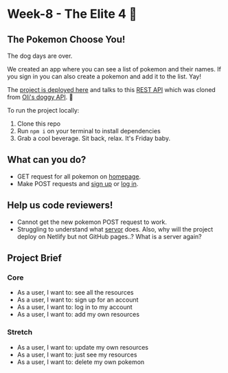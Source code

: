 # Week-8 - The Elite 4 :cherry_blossom: 
## The Pokemon Choose You!
The dog days are over.

We created an app where you can see a list of pokemon and their names. If you sign in you can also create a pokemon and add it to the list. Yay!

The [project is deployed here](https://fac19-pokemon.netlify.app/) and talks to this [REST API](https://github.com/Chloeh24/pokemonAPI) which was cloned from [Oli's doggy API](https://fac19-pokemon.netlify.app/). :dog:

To run the project locally:

1. Clone this repo
2. Run `npm i` on your terminal to install dependencies
3. Grab a cool beverage. Sit back, relax. It's Friday baby.

## What can you do?
- GET request for all pokemon on [homepage]().
- Make POST requests and [sign up](https://fac19-pokemon.netlify.app/sign-up) or [log in](https://fac19-pokemon.netlify.app/login).

## Help us code reviewers!
- Cannot get the new pokemon POST request to work.
- Struggling to understand what [servor](https://www.npmjs.com/package/servor) does. Also, why will the project deploy on Netlify but not GitHub pages..? What is a server again?

## Project Brief
### Core
* As a user, I want to: see all the resources
* As a user, I want to: sign up for an account
* As a user, I want to: log in to my account
* As a user, I want to: add my own resources

### Stretch
* As a user, I want to: update my own resources
* As a user, I want to: just see my resources
* As a user, I want to: delete my own pokemon
